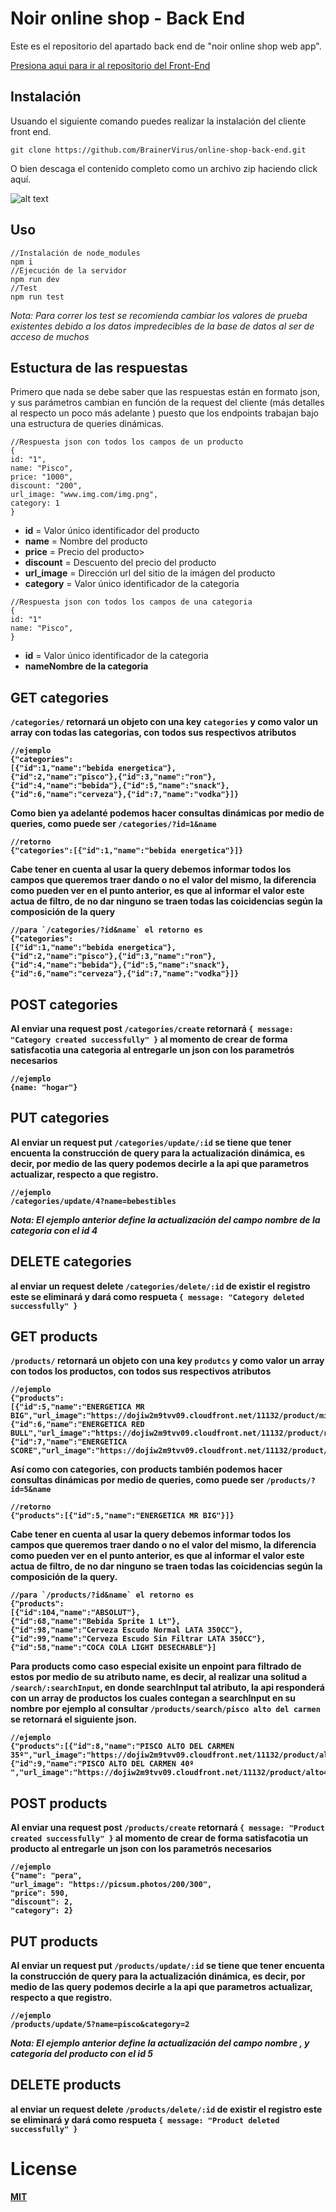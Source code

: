 # Noir online shop - Back End
Este es el repositorio del apartado back end de "noir online shop web app".

<a href="https://github.com/BrainerVirus/online-shop-front-end.git">Presiona aqui para ir al repositorio del Front-End</a>

## Instalación
Usuando el siguiente comando puedes realizar la instalación del cliente front end.

```git clone https://github.com/BrainerVirus/online-shop-back-end.git ```

O bien descaga el contenido completo como un archivo zip haciendo click aquí.

![alt text](https://i.ibb.co/SVV2RdM/descargar-el-proyecto-back-end.png)

## Uso

```
//Instalación de node_modules
npm i
//Ejecución de la servidor
npm run dev
//Test
npm run test
```
*Nota: Para correr los test se recomienda cambiar los valores de prueba existentes debido a los datos impredecibles de la base de datos al ser de acceso de muchos*

## Estuctura de las respuestas
Primero que nada se debe saber que las respuestas están en formato json, y sus parámetros cambian en función de la request del cliente (más detalles al respecto un poco más adelante ) puesto que los endpoints trabajan bajo una estructura de queries dinámicas.

```
//Respuesta json con todos los campos de un producto
{
id: "1",
name: "Pisco",
price: "1000",
discount: "200",
url_image: "www.img.com/img.png",
category: 1
}
```

<ul>
<li><b>id</b> = Valor único identificador del producto</li>
<li><b>name</b> = Nombre del producto</li>
<li><b>price</b> = Precio del producto></li>
<li><b>discount</b> = Descuento del precio del producto</li>
<li><b>url_image</b> = Dirección url del sitio de la imágen del producto</li>
<li><b>category</b> = Valor único identificador de la categoria</li>
</ul>

```
//Respuesta json con todos los campos de una categoria
{
id: "1"
name: "Pisco",
}
```
<ul>
<li><b>id</b> = Valor único identificador de la categoria</li>
<li><b>name<b/>Nombre de la categoria</li>
</ul>

## GET categories
`/categories/` retornará  un objeto con una key `categories` y como valor un array con todas las categorias, con todos sus respectivos atributos
```
//ejemplo
{"categories":
[{"id":1,"name":"bebida energetica"},
{"id":2,"name":"pisco"},{"id":3,"name":"ron"},
{"id":4,"name":"bebida"},{"id":5,"name":"snack"},
{"id":6,"name":"cerveza"},{"id":7,"name":"vodka"}]}
```
Como bien ya adelanté podemos hacer consultas dinámicas por medio de queries, como puede ser `/categories/?id=1&name`
```
//retorno
{"categories":[{"id":1,"name":"bebida energetica"}]}
````
Cabe tener en cuenta al usar la query debemos informar todos los campos que queremos traer dando o no el valor del mismo, la diferencia como pueden ver en el
punto anterior, es que al informar el valor este actua de filtro, de no dar ninguno se traen todas las coicidencias según la composición de la query
```
//para `/categories/?id&name` el retorno es
{"categories":
[{"id":1,"name":"bebida energetica"},
{"id":2,"name":"pisco"},{"id":3,"name":"ron"},
{"id":4,"name":"bebida"},{"id":5,"name":"snack"},
{"id":6,"name":"cerveza"},{"id":7,"name":"vodka"}]}
```

## POST categories
Al enviar una request post `/categories/create` retornará `{ message: "Category created successfully" }` al momento de crear de forma satisfacotia
una categoria al entregarle un json con los parametrós necesarios

```
//ejemplo
{name: "hogar"}
```

## PUT categories
Al enviar un request put `/categories/update/:id` se tiene que tener encuenta la construcción de query para la actualización
dinámica, es decir, por medio de las query podemos decirle a la api que parametros actualizar, respecto a que registro.

```
//ejemplo
/categories/update/4?name=bebestibles
```
*Nota: El ejemplo anterior define la actualización del campo nombre de la categoria con el id 4*

## DELETE categories
al enviar un request delete `/categories/delete/:id` de existir el registro este se eliminará y dará como respueta
`{ message: "Category deleted successfully" }`

## GET products
`/products/` retornará  un objeto con una key `produtcs` y como valor un array con todos los productos, con todos sus respectivos atributos
```
//ejemplo
{"products":
[{"id":5,"name":"ENERGETICA MR BIG","url_image":"https://dojiw2m9tvv09.cloudfront.net/11132/product/misterbig3308256.jpg","price":1490,"discount":20,"category":1},
{"id":6,"name":"ENERGETICA RED BULL","url_image":"https://dojiw2m9tvv09.cloudfront.net/11132/product/redbull8381.jpg","price":1490,"discount":0,"category":1},
{"id":7,"name":"ENERGETICA SCORE","url_image":"https://dojiw2m9tvv09.cloudfront.net/11132/product/logo7698.png","price":1290,"discount":0,"category":1}]
```
Así como con categories, con products también podemos hacer consultas dinámicas por medio de queries, como puede ser `/products/?id=5&name`
```
//retorno
{"products":[{"id":5,"name":"ENERGETICA MR BIG"}]}
````
Cabe tener en cuenta al usar la query debemos informar todos los campos que queremos traer dando o no el valor del mismo, la diferencia como pueden ver en el
punto anterior, es que al informar el valor este actua de filtro, de no dar ninguno se traen todas las coicidencias según la composición de la query.
```
//para `/products/?id&name` el retorno es
{"products":
[{"id":104,"name":"ABSOLUT"},
{"id":68,"name":"Bebida Sprite 1 Lt"},
{"id":98,"name":"Cerveza Escudo Normal LATA 350CC"},
{"id":99,"name":"Cerveza Escudo Sin Filtrar LATA 350CC"},
{"id":58,"name":"COCA COLA LIGHT DESECHABLE"}]
```
Para products como caso especial exisite un enpoint para filtrado de estos por medio de su atributo name, es decir, al realizar una solitud a
`/search/:searchInput`, en donde searchInput tal atributo, la api responderá con un array de productos los cuales contegan a searchInput en su nombre
por ejemplo al consultar `/products/search/pisco alto del carmen` se retornará el siguiente json.

```
//ejemplo
{"products":[{"id":8,"name":"PISCO ALTO DEL CARMEN 35º","url_image":"https://dojiw2m9tvv09.cloudfront.net/11132/product/alto8532.jpg","price":7990,"discount":10,"category":2},{"id":9,"name":"PISCO ALTO DEL CARMEN 40º ","url_image":"https://dojiw2m9tvv09.cloudfront.net/11132/product/alto408581.jpg","price":5990,"discount":0,"category":2}]}
```


## POST products
Al enviar una request post `/products/create` retornará `{ message: "Product created successfully" }` al momento de crear de forma satisfacotia
un producto al entregarle un json con los parametrós necesarios

```
//ejemplo
{"name": "pera",
"url_image": "https://picsum.photos/200/300",
"price": 590,
"discount": 2,
"category": 2}
```

## PUT products
Al enviar un request put `/products/update/:id` se tiene que tener encuenta la construcción de query para la actualización
dinámica, es decir, por medio de las query podemos decirle a la api que parametros actualizar, respecto a que registro.

```
//ejemplo
/products/update/5?name=pisco&category=2
```
*Nota: El ejemplo anterior define la actualización del campo nombre , y categoria del producto con el id 5*

## DELETE products
al enviar un request delete `/products/delete/:id` de existir el registro este se eliminará y dará como respueta
`{ message: "Product deleted successfully" }`

# License
<a href="https://github.com/BrainerVirus/online-shop-back-end/blob/main/LICENSE.MD">MIT</a>
